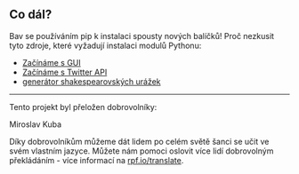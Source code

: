 ## Co dál?

Bav se používáním pip k instalaci spousty nových balíčků! Proč nezkusit tyto zdroje, které vyžadují instalaci modulů Pythonu:

- [Začínáme s GUI](https://projects.raspberrypi.org/cs-CZ/projects/getting-started-with-guis)
- [Začínáme s Twitter API](https://projects.raspberrypi.org/cs-CZ/projects/getting-started-with-the-twitter-api)
- [generátor shakespearovských urážek](https://projects.raspberrypi.org/cs-CZ/projects/shakespearean-insult-generator/)

***

Tento projekt byl přeložen dobrovolníky:

Miroslav Kuba

Díky dobrovolníkům můžeme dát lidem po celém světě šanci se učit ve svém vlastním jazyce. Můžete nám pomoci oslovit více lidí dobrovolným překládáním - více informací na [rpf.io/translate](https://rpf.io/translate).

